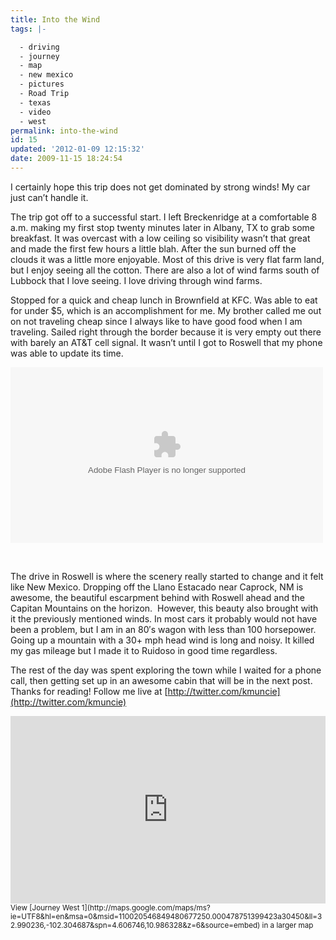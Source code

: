 ```yaml
---
title: Into the Wind
tags: |-

  - driving
  - journey
  - map
  - new mexico
  - pictures
  - Road Trip
  - texas
  - video
  - west
permalink: into-the-wind
id: 15
updated: '2012-01-09 12:15:32'
date: 2009-11-15 18:24:54
---
```



I certainly hope this trip does not get dominated by strong winds! My car just can’t handle it.

The trip got off to a successful start. I left Breckenridge at a comfortable 8 a.m. making my first stop twenty minutes later in Albany, TX to grab some breakfast. It was overcast with a low ceiling so visibility wasn’t that great and made the first few hours a little blah. After the sun burned off the clouds it was a little more enjoyable. Most of this drive is very flat farm land, but I enjoy seeing all the cotton. There are also a lot of wind farms south of Lubbock that I love seeing. I love driving through wind farms.

Stopped for a quick and cheap lunch in Brownfield at KFC. Was able to eat for under $5, which is an accomplishment for me. My brother called me out on not traveling cheap since I always like to have good food when I am traveling. Sailed right through the border because it is very empty out there with barely an AT&T cell signal. It wasn’t until I got to Roswell that my phone was able to update its time.

<object classid="clsid:D27CDB6E-AE6D-11cf-96B8-444553540000" data="http://www.flickr.com/apps/video/stewart.swf?v=71377" height="281" type="application/x-shockwave-flash" width="500"><param name="flashvars" value="intl_lang=en-us&photo_secret=70711c95d2&photo_id=4107839275&flickr_show_info_box=true&hd_default=false"></param><param name="movie" value="http://www.flickr.com/apps/video/stewart.swf?v=71377"></param><param name="bgcolor" value="#000000"></param><param name="allowFullScreen" value="true"></param><embed allowfullscreen="true" bgcolor="#000000" flashvars="intl_lang=en-us&photo_secret=70711c95d2&photo_id=4107839275&flickr_show_info_box=true&hd_default=false" height="281" src="http://www.flickr.com/apps/video/stewart.swf?v=71377" type="application/x-shockwave-flash" width="500"></embed></object>

 

The drive in Roswell is where the scenery really started to change and it felt like New Mexico. Dropping off the Llano Estacado near Caprock, NM is awesome, the beautiful escarpment behind with Roswell ahead and the Capitan Mountains on the horizon.  However, this beauty also brought with it the previously mentioned winds. In most cars it probably would not have been a problem, but I am in an 80′s wagon with less than 100 horsepower. Going up a mountain with a 30+ mph head wind is long and noisy. It killed my gas mileage but I made it to Ruidoso in good time regardless.

The rest of the day was spent exploring the town while I waited for a phone call, then getting set up in an awesome cabin that will be in the next post. Thanks for reading! Follow me live at [http://twitter.com/kmuncie](http://twitter.com/kmuncie)

<iframe frameborder="0" height="300" marginheight="0" marginwidth="0" scrolling="no" src="http://maps.google.com/maps/ms?ie=UTF8&hl=en&msa=0&msid=110020546849480677250.000478751399423a30450&ll=32.990236,-102.304687&spn=4.606746,10.986328&z=6&output=embed" width="100%"></iframe>  
<small>View [Journey West 1](http://maps.google.com/maps/ms?ie=UTF8&hl=en&msa=0&msid=110020546849480677250.000478751399423a30450&ll=32.990236,-102.304687&spn=4.606746,10.986328&z=6&source=embed) in a larger map</small>


